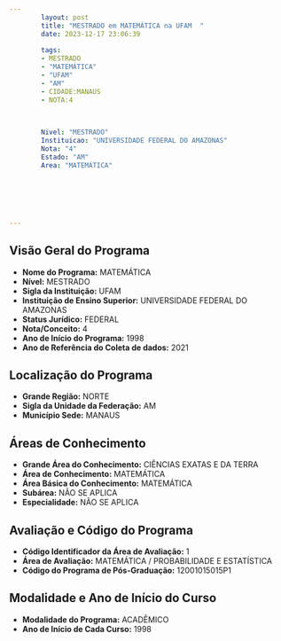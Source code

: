 ```yaml
---
        layout: post
        title: "MESTRADO em MATEMÁTICA na UFAM  "
        date: 2023-12-17 23:06:39
     
        tags:
        - MESTRADO
        - "MATEMÁTICA"
        - "UFAM"
        - "AM"
        - CIDADE:MANAUS
        - NOTA:4
        
       

        Nivel: "MESTRADO"
        Instituicao: "UNIVERSIDADE FEDERAL DO AMAZONAS"
        Nota: "4"
        Estado: "AM"
        Area: "MATEMÁTICA"
        
        
        
        
        
        
---
```

## Visão Geral do Programa
- **Nome do Programa:** MATEMÁTICA
- **Nível:** MESTRADO
- **Sigla da Instituição:** UFAM
- **Instituição de Ensino Superior:** UNIVERSIDADE FEDERAL DO AMAZONAS
- **Status Jurídico:** FEDERAL
- **Nota/Conceito:** 4
- **Ano de Início do Programa:** 1998
- **Ano de Referência do Coleta de dados:** 2021

## Localização do Programa
- **Grande Região:** NORTE
- **Sigla da Unidade da Federação:** AM
- **Município Sede:** MANAUS

## Áreas de Conhecimento
- **Grande Área do Conhecimento:** CIÊNCIAS EXATAS E DA TERRA
- **Área de Conhecimento:** MATEMÁTICA
- **Área Básica do Conhecimento:** MATEMÁTICA
- **Subárea:** NÃO SE APLICA
- **Especialidade:** NÃO SE APLICA

## Avaliação e Código do Programa
- **Código Identificador da Área de Avaliação:** 1
- **Área de Avaliação:** MATEMÁTICA / PROBABILIDADE E ESTATÍSTICA
- **Código do Programa de Pós-Graduação:** 12001015015P1


## Modalidade e Ano de Início do Curso
- **Modalidade do Programa:** ACADÊMICO
- **Ano de Início de Cada Curso:** 1998
